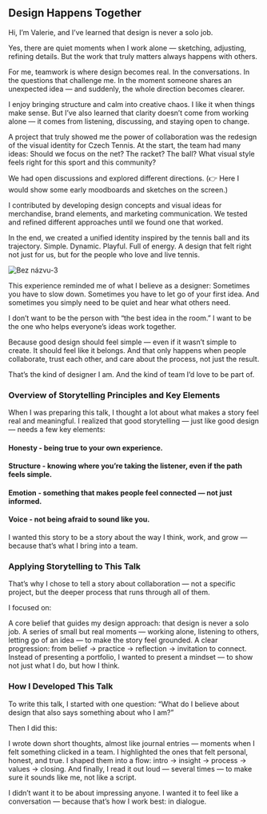 ## Design Happens Together

Hi, I’m Valerie,
and I’ve learned that design is never a solo job.

Yes, there are quiet moments when I work alone — sketching, adjusting, refining details.
But the work that truly matters always happens with others.

For me, teamwork is where design becomes real.
In the conversations.
In the questions that challenge me.
In the moment someone shares an unexpected idea — and suddenly, the whole direction becomes clearer.

I enjoy bringing structure and calm into creative chaos.
I like it when things make sense.
But I’ve also learned that clarity doesn’t come from working alone — it comes from listening, discussing, and staying open to change.

A project that truly showed me the power of collaboration was the redesign of the visual identity for Czech Tennis.
At the start, the team had many ideas:
Should we focus on the net? The racket? The ball?
What visual style feels right for this sport and this community?

We had open discussions and explored different directions.
(👉 Here I would show some early moodboards and sketches on the screen.)

I contributed by developing design concepts and visual ideas for merchandise, brand elements, and marketing communication.
We tested and refined different approaches until we found one that worked.

In the end, we created a unified identity inspired by the tennis ball and its trajectory.
Simple. Dynamic. Playful. Full of energy.
A design that felt right not just for us, but for the people who love and live tennis.


![Bez názvu-3](https://github.com/user-attachments/assets/b3253555-fd9a-46c5-8a56-a4631db37e3c)



This experience reminded me of what I believe as a designer:
Sometimes you have to slow down.
Sometimes you have to let go of your first idea.
And sometimes you simply need to be quiet and hear what others need.

I don’t want to be the person with “the best idea in the room.”
I want to be the one who helps everyone’s ideas work together.

Because good design should feel simple — even if it wasn’t simple to create.
It should feel like it belongs.
And that only happens when people collaborate, trust each other, and care about the process, not just the result.

That’s the kind of designer I am.
And the kind of team I’d love to be part of.


### Overview of Storytelling Principles and Key Elements
When I was preparing this talk, I thought a lot about what makes a story feel real and meaningful.
I realized that good storytelling — just like good design — needs a few key elements:

#### Honesty - being true to your own experience.
#### Structure - knowing where you’re taking the listener, even if the path feels simple.
#### Emotion - something that makes people feel connected — not just informed.
#### Voice - not being afraid to sound like you.

I wanted this story to be a story about the way I think, work, and grow — because that’s what I bring into a team.

### Applying Storytelling to This Talk
That’s why I chose to tell a story about collaboration — not a specific project, but the deeper process that runs through all of them.

I focused on:

A core belief that guides my design approach: that design is never a solo job.
A series of small but real moments — working alone, listening to others, letting go of an idea — to make the story feel grounded.
A clear progression: from belief → practice → reflection → invitation to connect.
Instead of presenting a portfolio, I wanted to present a mindset — to show not just what I do, but how I think.

### How I Developed This Talk
To write this talk, I started with one question:
“What do I believe about design that also says something about who I am?”

Then I did this:

I wrote down short thoughts, almost like journal entries — moments when I felt something clicked in a team.
I highlighted the ones that felt personal, honest, and true.
I shaped them into a flow: intro → insight → process → values → closing.
And finally, I read it out loud — several times — to make sure it sounds like me, not like a script.

I didn’t want it to be about impressing anyone. I wanted it to feel like a conversation — because that’s how I work best: in dialogue.

